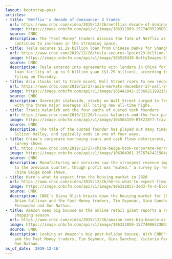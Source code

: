 ```yaml
---
layout: bootstrap-post
articles:
- title: 'Netflix''s decade of dominance: 3 trades'
  url: https://www.cnbc.com/video/2019/12/26/netflixs-decade-of-dominance-3-trades.html
  image: https://image.cnbcfm.com/api/v1/image/106312869-15774035295ED2-FM-REMIX-122619.jpg?v=1577403528
  source: CNBC
  description: The "Fast Money" traders discuss the fate of Netflix as competition
    continues to increase in the streaming space.
- title: Tesla secures $1.29 billion loan from Chinese banks for Shanghai factory
  url: https://www.cnbc.com/2019/12/26/tesla-secures-1point29-billion-loan-from-chinese-banks-for-shanghai-factory.html
  image: https://image.cnbcfm.com/api/v1/image/103510438-GettyImages-514595244.jpg?v=1529471107
  source: CNBC
  description: Tesla entered into agreements with lenders in China for a secured term
    loan facility of up to 9 billion yuan ($1.29 billion), according to a regulatory
    filing on Thursday.
- title: Asia stocks set to trade mixed; Wall Street roars to new record highs
  url: https://www.cnbc.com/2019/12/27/asia-markets-december-27-wall-street-records-us-china-trade-currencies.html
  image: https://image.cnbcfm.com/api/v1/image/105442842-1536621199215gettyimages-1025189454.jpeg?v=1577402756
  source: CNBC
  description: Overnight stateside, stocks on Wall Street surged to fresh records,
    with the three major averages all hiting new all-time highs.
- title: Travis Kalanick and the four paths of ousted tech founders
  url: https://www.cnbc.com/2019/12/26/travis-kalanick-and-the-four-paths-of-ousted-tech-founders.html
  image: https://image.cnbcfm.com/api/v1/image/104504159-RTX2I8Y7-Travis-Kalanick.jpg?v=1529452303
  source: CNBC
  description: The tale of the ousted founder has played out many times before in
    Silicon Valley, and typically ends in one of four ways.
- title: China's corporate borrowing soars and cash flows deteriorate, independent
    survey shows
  url: https://www.cnbc.com/2019/12/27/china-beige-book-corporate-borrowing-soars-and-cash-flows-deteriorate.html
  image: https://image.cnbcfm.com/api/v1/image/106304361-1576742421504gettyimages-1190593293.jpeg?v=1576742495
  source: CNBC
  description: Manufacturing and services saw the strongest revenue improvement compared
    to the previous quarter, though profit was "muted," a survey by research firm
    China Beige Book shows.
- title: Here's what to expect from the housing market in 2020
  url: https://www.cnbc.com/video/2019/12/26/heres-what-to-expect-from-the-housing-market-in-2020.html
  image: https://image.cnbcfm.com/api/v1/image/106312853-3ed3-fm-d-block-122619.jpg?v=1577401197
  source: CNBC
  description: CNBC's Diana Olick breaks down the housing market for 2020. With CNBC's
    Brian Sullivan and the Fast Money traders, Tim Seymour, Gina Sanchez, Victoria
    Fernandez and Dan Nathan.
- title: Amazon sees big bounce as the online retail giant reports a record holiday
    shopping season
  url: https://www.cnbc.com/video/2019/12/26/amazon-sees-big-bounce-as-it-reports-a-record-holiday-shopping-season.html
  image: https://image.cnbcfm.com/api/v1/image/106312850-15774006523ED3-FM-C-BLOCK-122619.jpg?v=1577400652
  source: CNBC
  description: Looking at Amazon's big post-holiday bounce. With CNBC's Brian Sullivan
    and the Fast Money traders, Tim Seymour, Gina Sanchez, Victoria Fernandez and
    Dan Nathan.
as_of_date: '2019-12-26'
---
```



